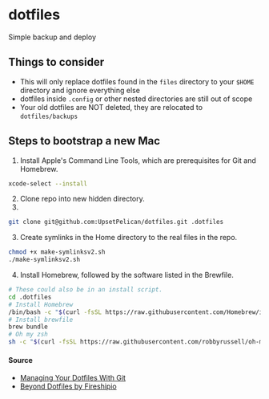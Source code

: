 # dotfiles
Simple backup and deploy

## Things to consider

- This will only replace dotfiles found in the `files` directory to your `$HOME` directory and ignore everything else
- dotfiles inside `.config` or other nested directories are still out of scope
- Your old dotfiles are NOT deleted, they are relocated to `dotfiles/backups`

## Steps to bootstrap a new Mac

1. Install Apple's Command Line Tools, which are prerequisites for Git and Homebrew.

```zsh
xcode-select --install
```

2. Clone repo into new hidden directory. 
3. 
```zsh
git clone git@github.com:UpsetPelican/dotfiles.git .dotfiles
```

3. Create symlinks in the Home directory to the real files in the repo.

```zsh
chmod +x make-symlinksv2.sh
./make-symlinksv2.sh
```

4. Install Homebrew, followed by the software listed in the Brewfile.

```zsh
# These could also be in an install script.
cd .dotfiles
# Install Homebrew
/bin/bash -c "$(curl -fsSL https://raw.githubusercontent.com/Homebrew/install/HEAD/install.sh)"
# Install brewfile
brew bundle
# Oh my zsh
sh -c "$(curl -fsSL https://raw.githubusercontent.com/robbyrussell/oh-my-zsh/master/tools/install.sh)"
```


#### Source
- [Managing Your Dotfiles With Git](https://medium.com/better-programming/managing-your-dotfiles-with-git-4dee603a19a2)
- [Beyond Dotfiles by Fireshipio](https://github.com/eieioxyz/Beyond-Dotfiles-in-100-Seconds)
